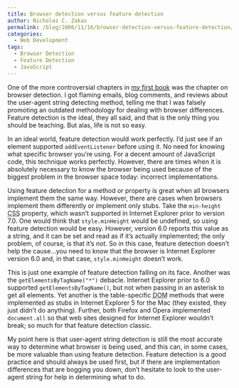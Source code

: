 ```yaml
---
title: Browser detection versus feature detection
author: Nicholas C. Zakas
permalink: /blog/2006/11/16/browser-detection-versus-feature-detection/
categories:
  - Web Development
tags:
  - Browser Detection
  - Feature Detection
  - JavaScript
---
```

One of the more controversial chapters in <a title="Professional JavaScript for Web Developers" rel="external" href="http://www.amazon.com/exec/obidos/redirect?link_code=ur2&tag=nczonline-20&camp=1789&creative=9325&path=http%3A%2F%2Fwww.amazon.com%2Fgp%2Fproduct%2F0764579088%2F">my first book</a> was the chapter on browser detection. I got flaming emails, blog comments, and reviews about the user-agent string detecting method, telling me that I was falsely promoting an outdated methodology for dealing with browser differences. Feature detection is the ideal, they all said, and that is the only thing you should be teaching. But alas, life is not so easy.

In an ideal world, feature detection would work perfectly. I&#8217;d just see if an element supported `addEventListener` before using it. No need for knowing what specific browser you&#8217;re using. For a decent amount of JavaScript code, this technique works perfectly. However, there are times when it is absolutely necessary to know the browser being used because of the biggest problem in the browser space today: incorrect implementations.

Using feature detection for a method or property is great when all browsers implement them the same way. However, there are cases when browsers implement them differently or implement only stubs. Take the `min-height` <acronym title="Cascading Style Sheets">CSS</acronym> property, which wasn&#8217;t supported in Internet Explorer prior to version 7.0. One would think that `style.minHeight` would be undefined, so using feature detection would be easy. However, version 6.0 reports this value as a string, and it can be set and read as if it&#8217;s actually implemented; the only problem, of course, is that it&#8217;s not. So in this case, feature detection doesn&#8217;t help the cause&#8230;you need to know that the browser is Internet Explorer version 6.0 and, in that case, `style.minHeight` doesn&#8217;t work.

This is just one example of feature detection falling on its face. Another was the `getElementsByTagName("*")` debacle. Internet Explorer prior to 6.0 supported `getElementsByTagName()`, but not when passing in an asterisk to get all elements. Yet another is the table-specific <acronym title="Document Object Model">DOM</acronym> methods that were implemented as stubs in Internet Explorer 5 for the Mac (they existed, they just didn&#8217;t do anything). Further, both Firefox and Opera implemented `document.all` so that web sites designed for Internet Explorer wouldn&#8217;t break; so much for that feature detection classic.

My point here is that user-agent string detection is still the most accurate way to determine what browser is being used, and this can, in some cases, be more valuable than using feature detection. Feature detection is a good practice and should always be used first, but if there are implementation differences that are bogging you down, don&#8217;t hesitate to look to the user-agent string for help in determining what to do.
